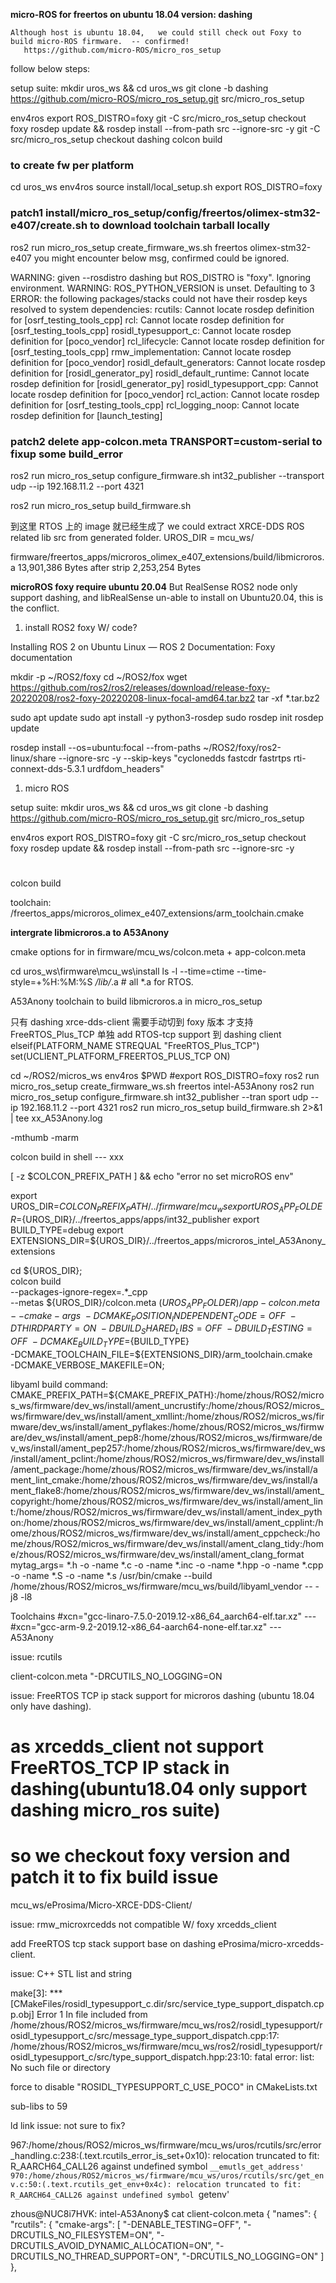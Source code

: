 **micro-ROS for freertos on ubuntu 18.04   version: dashing**
 
    Although host is ubuntu 18.04,   we could still check out Foxy to build micro-ROS firmware.  -- confirmed!
       https://github.com/micro-ROS/micro_ros_setup
 
follow below steps:
 
setup suite:
mkdir uros_ws && cd uros_ws
git clone -b dashing https://github.com/micro-ROS/micro_ros_setup.git src/micro_ros_setup
 
env4ros
export ROS_DISTRO=foxy
git -C src/micro_ros_setup checkout  foxy
rosdep update && rosdep install --from-path src --ignore-src -y
git -C src/micro_ros_setup checkout  dashing
colcon build
 
 
### to create fw per platform
cd uros_ws
env4ros
source install/local_setup.sh
export ROS_DISTRO=foxy
### patch1  install/micro_ros_setup/config/freertos/olimex-stm32-e407/create.sh  to download toolchain tarball locally
 
ros2 run micro_ros_setup create_firmware_ws.sh freertos olimex-stm32-e407
           you might encounter below msg, confirmed could be ignored.
 
WARNING: given --rosdistro dashing but ROS_DISTRO is "foxy". Ignoring environment.
WARNING: ROS_PYTHON_VERSION is unset. Defaulting to 3
ERROR: the following packages/stacks could not have their rosdep keys resolved
to system dependencies:
rcutils: Cannot locate rosdep definition for [osrf_testing_tools_cpp]
rcl: Cannot locate rosdep definition for [osrf_testing_tools_cpp]
rosidl_typesupport_c: Cannot locate rosdep definition for [poco_vendor]
rcl_lifecycle: Cannot locate rosdep definition for [osrf_testing_tools_cpp]
rmw_implementation: Cannot locate rosdep definition for [poco_vendor]
rosidl_default_generators: Cannot locate rosdep definition for [rosidl_generator_py]
rosidl_default_runtime: Cannot locate rosdep definition for [rosidl_generator_py]
rosidl_typesupport_cpp: Cannot locate rosdep definition for [poco_vendor]
rcl_action: Cannot locate rosdep definition for [osrf_testing_tools_cpp]
rcl_logging_noop: Cannot locate rosdep definition for [launch_testing]
 
### patch2  delete app-colcon.meta   TRANSPORT=custom-serial   to fixup some build_error
 
ros2 run micro_ros_setup configure_firmware.sh  int32_publisher --transport udp --ip 192.168.11.2 --port 4321
 
ros2 run micro_ros_setup build_firmware.sh
 
 
到这里 RTOS 上的 image 就已经生成了
we could extract  XRCE-DDS  ROS related lib src from generated folder.
UROS_DIR = mcu_ws/
 
 
firmware/freertos_apps/microros_olimex_e407_extensions/build/libmicroros.a           13,901,386 Bytes
                                   after strip        2,253,254 Bytes


**microROS foxy  require ubuntu 20.04**
But RealSense ROS2 node only support dashing, and libRealSense un-able to install on Ubuntu20.04,  this is the conflict.
 
 
1. install ROS2 foxy W/ code?

Installing ROS 2 on Ubuntu Linux — ROS 2 Documentation: Foxy documentation
 
mkdir -p ~/ROS2/foxy
 cd ~/ROS2/fox
wget https://github.com/ros2/ros2/releases/download/release-foxy-20220208/ros2-foxy-20220208-linux-focal-amd64.tar.bz2
tar -xf *.tar.bz2
 

sudo apt update
sudo apt install -y python3-rosdep
sudo rosdep init
rosdep update
 
rosdep install  --os=ubuntu:focal  --from-paths ~/ROS2/foxy/ros2-linux/share --ignore-src -y --skip-keys "cyclonedds fastcdr fastrtps rti-connext-dds-5.3.1 urdfdom_headers"
 

 
1. micro ROS
 
setup suite:
mkdir uros_ws && cd uros_ws
git clone -b dashing https://github.com/micro-ROS/micro_ros_setup.git src/micro_ros_setup
 
env4ros
export ROS_DISTRO=foxy
git -C src/micro_ros_setup checkout  foxy
rosdep update && rosdep install --from-path src --ignore-src -y
#
colcon build
 


toolchain:
/freertos_apps/microros_olimex_e407_extensions/arm_toolchain.cmake
 


 
 
 
 
 
**intergrate libmicroros.a to A53Anony** 
 
   cmake options for  in firmware/mcu_ws/colcon.meta  +     app-colcon.meta
 
 
 
cd  uros_ws\firmware\mcu_ws\install
    ls -l --time=ctime --time-style=+%H:%M:%S */lib/*.a                     # all *.a for RTOS.
 
 
 
A53Anony toolchain to build libmicroros.a in micro_ros_setup
 
只有 dashing
xrce-dds-client 需要手动切到 foxy 版本 才支持  FreeRTOS_Plus_TCP
单独 add   RTOS-tcp support 到 dashing client
    elseif(PLATFORM_NAME STREQUAL "FreeRTOS_Plus_TCP")
        set(UCLIENT_PLATFORM_FREERTOS_PLUS_TCP ON)
 
 
 
 
cd ~/ROS2/micros_ws
env4ros $PWD
#export ROS_DISTRO=foxy
ros2 run micro_ros_setup create_firmware_ws.sh freertos intel-A53Anony
ros2 run micro_ros_setup configure_firmware.sh  int32_publisher --tran sport udp --ip 192.168.11.2 --port 4321
ros2 run micro_ros_setup build_firmware.sh 2>&1 | tee xx_A53Anony.log
 
 
 
 
 
-mthumb -marm
 
 
colcon build  in shell   --- xxx
 
[ -z $COLCON_PREFIX_PATH ] && echo "error no set  microROS env"
 
export UROS_DIR=${COLCON_PREFIX_PATH}/../firmware/mcu_ws
export UROS_APP_FOLDER=${UROS_DIR}/../freertos_apps/apps/int32_publisher
export BUILD_TYPE=debug
export EXTENSIONS_DIR=${UROS_DIR}/../freertos_apps/microros_intel_A53Anony_extensions
 
 
cd ${UROS_DIR}; \
colcon build \
--packages-ignore-regex=.*_cpp \
--metas ${UROS_DIR}/colcon.meta $(UROS_APP_FOLDER)/app-colcon.meta \
--cmake-args \
-DCMAKE_POSITION_INDEPENDENT_CODE=OFF \
-DTHIRDPARTY=ON \
-DBUILD_SHARED_LIBS=OFF \
-DBUILD_TESTING=OFF \
-DCMAKE_BUILD_TYPE=${BUILD_TYPE} \
-DCMAKE_TOOLCHAIN_FILE=${EXTENSIONS_DIR}/arm_toolchain.cmake \
-DCMAKE_VERBOSE_MAKEFILE=ON;
 
 
libyaml build command:
CMAKE_PREFIX_PATH=${CMAKE_PREFIX_PATH}:/home/zhous/ROS2/micros_ws/firmware/dev_ws/install/ament_uncrustify:/home/zhous/ROS2/micros_ws/firmware/dev_ws/install/ament_xmllint:/home/zhous/ROS2/micros_ws/firmware/dev_ws/install/ament_pyflakes:/home/zhous/ROS2/micros_ws/firmware/dev_ws/install/ament_pep8:/home/zhous/ROS2/micros_ws/firmware/dev_ws/install/ament_pep257:/home/zhous/ROS2/micros_ws/firmware/dev_ws/install/ament_pclint:/home/zhous/ROS2/micros_ws/firmware/dev_ws/install/ament_package:/home/zhous/ROS2/micros_ws/firmware/dev_ws/install/ament_lint_cmake:/home/zhous/ROS2/micros_ws/firmware/dev_ws/install/ament_flake8:/home/zhous/ROS2/micros_ws/firmware/dev_ws/install/ament_copyright:/home/zhous/ROS2/micros_ws/firmware/dev_ws/install/ament_lint:/home/zhous/ROS2/micros_ws/firmware/dev_ws/install/ament_index_python:/home/zhous/ROS2/micros_ws/firmware/dev_ws/install/ament_cpplint:/home/zhous/ROS2/micros_ws/firmware/dev_ws/install/ament_cppcheck:/home/zhous/ROS2/micros_ws/firmware/dev_ws/install/ament_clang_tidy:/home/zhous/ROS2/micros_ws/firmware/dev_ws/install/ament_clang_format mytag_args= *.h -o -name *.c -o -name *.inc -o -name *.hpp -o -name *.cpp -o -name *.S -o -name *.s /usr/bin/cmake --build /home/zhous/ROS2/micros_ws/firmware/mcu_ws/build/libyaml_vendor -- -j8 -l8
 
 
Toolchains
    #xcn="gcc-linaro-7.5.0-2019.12-x86_64_aarch64-elf.tar.xz"   ---
    #xcn="gcc-arm-9.2-2019.12-x86_64-aarch64-none-elf.tar.xz"        --- A53Anony
 
 
issue: rcutils
 
client-colcon.meta         "-DRCUTILS_NO_LOGGING=ON
 
 
 
 
issue:   FreeRTOS TCP ip stack support for microros dashing (ubuntu 18.04 only have dashing).
# as xrcedds_client not support FreeRTOS_TCP IP stack in dashing(ubuntu18.04 only support dashing micro_ros suite)
# so we checkout foxy version and patch it to fix build issue
 
 mcu_ws/eProsima/Micro-XRCE-DDS-Client/
 
 
issue: rmw_microxrcedds not compatible W/ foxy  xrcedds_client
 
add FreeRTOS tcp stack support base on  dashing  eProsima/micro-xrcedds-client.
 
 
issue:  C++  STL   list and string
 
make[3]: *** [CMakeFiles/rosidl_typesupport_c.dir/src/service_type_support_dispatch.cpp.obj] Error 1
In file included from /home/zhous/ROS2/micros_ws/firmware/mcu_ws/ros2/rosidl_typesupport/rosidl_typesupport_c/src/message_type_support_dispatch.cpp:17:
/home/zhous/ROS2/micros_ws/firmware/mcu_ws/ros2/rosidl_typesupport/rosidl_typesupport_c/src/type_support_dispatch.hpp:23:10: fatal error: list: No such file or directory
 
force to disable  "ROSIDL_TYPESUPPORT_C_USE_POCO" in CMakeLists.txt
 
sub-libs to 59
 
 
 
ld link issue:  not sure to fix?
 
967:/home/zhous/ROS2/micros_ws/firmware/mcu_ws/uros/rcutils/src/error_handling.c:238:(.text.rcutils_error_is_set+0x10): relocation truncated to fit: R_AARCH64_CALL26 against undefined symbol `__emutls_get_address'
970:/home/zhous/ROS2/micros_ws/firmware/mcu_ws/uros/rcutils/src/get_env.c:50:(.text.rcutils_get_env+0x4c): relocation truncated to fit: R_AARCH64_CALL26 against undefined symbol `getenv'
 
  
zhous@NUC8i7HVK:   intel-A53Anony$ cat client-colcon.meta
{
    "names": {
        "rcutils": {
            "cmake-args": [
                "-DENABLE_TESTING=OFF",
                "-DRCUTILS_NO_FILESYSTEM=ON",
                "-DRCUTILS_AVOID_DYNAMIC_ALLOCATION=ON",
                "-DRCUTILS_NO_THREAD_SUPPORT=ON",
                "-DRCUTILS_NO_LOGGING=ON"
            ]
        },
 



 
